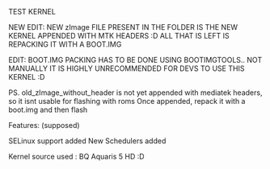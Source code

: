 TEST KERNEL

NEW EDIT:
NEW zImage FILE PRESENT IN THE FOLDER IS THE NEW KERNEL APPENDED WITH MTK HEADERS :D
ALL THAT IS LEFT IS REPACKING IT WITH A BOOT.IMG

EDIT:
BOOT.IMG PACKING HAS TO BE DONE USING BOOTIMGTOOLS.. NOT MANUALLY
IT IS HIGHLY UNRECOMMENDED FOR DEVS TO USE THIS KERNEL :D

PS.
old_zImage_without_header is not yet appended with mediatek headers, so it isnt usable for flashing with roms
Once appended, repack it with a boot.img and then flash

Features: (supposed)

SELinux support added
New Schedulers added

Kernel source used :
BQ Aquaris 5 HD :D
